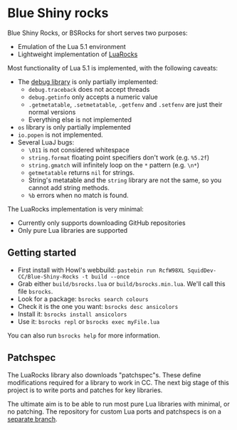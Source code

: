 # Blue Shiny rocks

Blue Shiny Rocks, or BSRocks for short serves two purposes:
 - Emulation of the Lua 5.1 environment
 - Lightweight implementation of [LuaRocks](https://luarocks.org/)

Most functionality of Lua 5.1 is implemented, with the following caveats:
 - The [debug library](http://www.lua.org/manual/5.1/manual.html#5.9) is only partially implemented:
   - `debug.traceback` does not accept threads
   - `debug.getinfo` only accepts a numeric value
   - `.getmetatable`, `.setmetatable`, `.getfenv` and `.setfenv` are just their normal versions
   - Everything else is not implemented
 - `os` library is only partially implemented
 - `io.popen` is not implemented.
 - Several LuaJ bugs:
   - `\011` is not considered whitespace
   - `string.format` floating point specifiers don't work (e.g. `%5.2f`)
   - `string.gmatch` will infinitely loop on the `*` pattern (e.g. `\n*`)
   - `getmetatable` returns `nil` for strings.
   - String's metatable and the `string` library are not the same, so you cannot add string methods.
   - `%b` errors when no match is found.

The LuaRocks implementation is very minimal:
 - Currently only supports downloading GitHub repositories
 - Only pure Lua libraries are supported

## Getting started
 - First install with Howl's webbuild: `pastebin run RcfW98XL SquidDev-CC/Blue-Shiny-Rocks -t build --once`
 - Grab either `build/bsrocks.lua` or `build/bsrocks.min.lua`. We'll call this file `bsrocks`.
 - Look for a package: `bsrocks search colours`
 - Check it is the one you want: `bsrocks desc ansicolors`
 - Install it: `bsrocks install ansicolors`
 - Use it: `bsrocks repl` or `bsrocks exec myFile.lua`

You can also run `bsrocks help` for more information.

## Patchspec
The LuaRocks library also downloads "patchspec"s. These define modifications
required for a library to work in CC. The next big stage of this project is to
write ports and patches for key libraries.

The ultimate aim is to be able to run most pure Lua libraries with minimal, or no
patching. The repository for custom Lua ports and patchspecs is on a
[separate branch](https://github.com/SquidDev-CC/Blue-Shiny-Rocks/tree/rocks).
